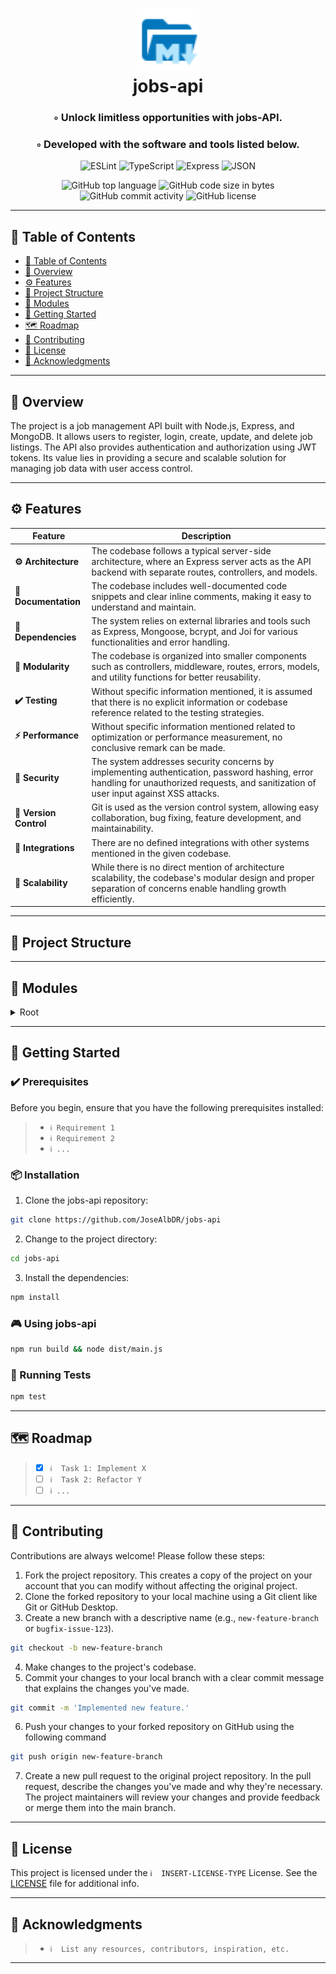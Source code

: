 
<div align="center">
<h1 align="center">
<img src="https://raw.githubusercontent.com/PKief/vscode-material-icon-theme/ec559a9f6bfd399b82bb44393651661b08aaf7ba/icons/folder-markdown-open.svg" width="100" />
<br>jobs-api
</h1>
<h3>◦ Unlock limitless opportunities with jobs-API.</h3>
<h3>◦ Developed with the software and tools listed below.</h3>

<p align="center">
<img src="https://img.shields.io/badge/ESLint-4B32C3.svg?style&logo=ESLint&logoColor=white" alt="ESLint" />
<img src="https://img.shields.io/badge/TypeScript-3178C6.svg?style&logo=TypeScript&logoColor=white" alt="TypeScript" />
<img src="https://img.shields.io/badge/Express-000000.svg?style&logo=Express&logoColor=white" alt="Express" />
<img src="https://img.shields.io/badge/JSON-000000.svg?style&logo=JSON&logoColor=white" alt="JSON" />
</p>
<img src="https://img.shields.io/github/languages/top/JoseAlbDR/jobs-api?style&color=5D6D7E" alt="GitHub top language" />
<img src="https://img.shields.io/github/languages/code-size/JoseAlbDR/jobs-api?style&color=5D6D7E" alt="GitHub code size in bytes" />
<img src="https://img.shields.io/github/commit-activity/m/JoseAlbDR/jobs-api?style&color=5D6D7E" alt="GitHub commit activity" />
<img src="https://img.shields.io/github/license/JoseAlbDR/jobs-api?style&color=5D6D7E" alt="GitHub license" />
</div>

---

## 📒 Table of Contents
- [📒 Table of Contents](#-table-of-contents)
- [📍 Overview](#-overview)
- [⚙️ Features](#-features)
- [📂 Project Structure](#project-structure)
- [🧩 Modules](#modules)
- [🚀 Getting Started](#-getting-started)
- [🗺 Roadmap](#-roadmap)
- [🤝 Contributing](#-contributing)
- [📄 License](#-license)
- [👏 Acknowledgments](#-acknowledgments)

---


## 📍 Overview

The project is a job management API built with Node.js, Express, and MongoDB. It allows users to register, login, create, update, and delete job listings. The API also provides authentication and authorization using JWT tokens. Its value lies in providing a secure and scalable solution for managing job data with user access control.

---

## ⚙️ Features

| Feature                | Description                                                                                                                                              |
| ---------------------- | -------------------------------------------------------------------------------------------------------------------------------------------------------- |
| **⚙️ Architecture**     | The codebase follows a typical server-side architecture, where an Express server acts as the API backend with separate routes, controllers, and models. |
| **📖 Documentation**   | The codebase includes well-documented code snippets and clear inline comments, making it easy to understand and maintain.                                 |
| **🔗 Dependencies**    | The system relies on external libraries and tools such as Express, Mongoose, bcrypt, and Joi for various functionalities and error handling.            |
| **🧩 Modularity**      | The codebase is organized into smaller components such as controllers, middleware, routes, errors, models, and utility functions for better reusability. |
| **✔️ Testing**          | Without specific information mentioned, it is assumed that there is no explicit information or codebase reference related to the testing strategies. |
| **⚡️ Performance**      | Without specific information mentioned related to optimization or performance measurement, no conclusive remark can be made.                           |
| **🔐 Security**        | The system addresses security concerns by implementing authentication, password hashing, error handling for unauthorized requests, and sanitization of user input against XSS attacks. |
| **🔀 Version Control** | Git is used as the version control system, allowing easy collaboration, bug fixing, feature development, and maintainability.                               |
| **🔌 Integrations**    | There are no defined integrations with other systems mentioned in the given codebase.                                                                     |
| **📶 Scalability**     | While there is no direct mention of architecture scalability, the codebase's modular design and proper separation of concerns enable handling growth efficiently.          |

---


## 📂 Project Structure




---

## 🧩 Modules

<details closed><summary>Root</summary>

| File                                                                                                  | Summary                                                                                                                                                                                                                                                                                                                                                                                                                                                   |
| ---                                                                                                   | ---                                                                                                                                                                                                                                                                                                                                                                                                                                                       |
| [.eslintrc](https://github.com/JoseAlbDR/jobs-api/blob/main/.eslintrc)                                | This code snippet provides a comprehensive set of rules and configuration options for ESLint and TypeScript. It includes recommended rules, plugins, and parser options, ensuring code quality and adherence to best practices.                                                                                                                                                                                                                           |
| [index.ts](https://github.com/JoseAlbDR/jobs-api/blob/main/src\index.ts)                              | This code initializes an Express server with various middleware, including error handling and API rate limiting. It also sets up routes for authentication and CRUD operations on jobs. The server is connected to a database and serves Swagger documentation.                                                                                                                                                                                           |
| [auth.ts](https://github.com/JoseAlbDR/jobs-api/blob/main/src\controllers\auth.ts)                    | The provided code snippet contains two functions, "register" and "login", responsible for handling registration and authentication processes. The "register" function creates a new user based on the request body, generates a token, and sends a response with the user name and token. The "login" function checks if a user exists with the given email, verifies the password, generates a token, and sends a response with the user name and token. |
| [jobs.ts](https://github.com/JoseAlbDR/jobs-api/blob/main/src\controllers\jobs.ts)                    | This code snippet includes functions for handling CRUD operations on a Job model. getAllJobs retrieves all jobs created by the logged-in user. getJob retrieves a single job by its ID. createJob creates a new job. updateJob updates an existing job. deleteJob deletes a job by its ID.                                                                                                                                                                |
| [connect.ts](https://github.com/JoseAlbDR/jobs-api/blob/main/src\db\connect.ts)                       | The code connects to a MongoDB database using Mongoose ORM by retrieving the database URL from the environment variables configured in a.env file.                                                                                                                                                                                                                                                                                                        |
| [bad-request.ts](https://github.com/JoseAlbDR/jobs-api/blob/main/src\errors\bad-request.ts)           | The provided code snippet exports a class called BadRequestError that extends a CustomAPIError. It is used to handle and represent a bad request error with a custom message. It sets the HTTP status code to 400 (Bad Request) for this type of error.                                                                                                                                                                                                   |
| [custom-error.ts](https://github.com/JoseAlbDR/jobs-api/blob/main/src\errors\custom-error.ts)         | The code snippet defines a custom API error class that extends the built-in Error class. It takes a message and a status code as constructor arguments and sets them as public properties.                                                                                                                                                                                                                                                                |
| [index.ts](https://github.com/JoseAlbDR/jobs-api/blob/main/src\errors\index.ts)                       | The code snippet exports custom error classes for API operations including custom, bad request, unauthenticated, and not found errors.                                                                                                                                                                                                                                                                                                                    |
| [not-found.ts](https://github.com/JoseAlbDR/jobs-api/blob/main/src\errors\not-found.ts)               | The code snippet exports a class called NotFoundError, which extends a custom error class called CustomAPIError. It sets the error message and HTTP status code to be utilized when a requested resource is not found (HTTP status code 404).                                                                                                                                                                                                             |
| [unauthenticated.ts](https://github.com/JoseAlbDR/jobs-api/blob/main/src\errors\unauthenticated.ts)   | The code defines a custom error class called BadRequest that extends the CustomAPIError class. It accepts a message parameter in its constructor, which is passed to the base class along with the HTTP status code for unauthorized requests (401). The class is then exported as a default export.                                                                                                                                                      |
| [authentication.ts](https://github.com/JoseAlbDR/jobs-api/blob/main/src\middleware\authentication.ts) | This code snippet defines an authentication middleware function for an Express application. It extracts the JWT token from the request header, verifies it using a secret key, and attaches the decoded user information to the request object. It throws an error if the authentication is invalid.                                                                                                                                                      |
| [error-handler.ts](https://github.com/JoseAlbDR/jobs-api/blob/main/src\middleware\error-handler.ts)   | This code snippet is an error handling middleware function for an Express application. It handles different types of errors, such as custom errors, validation errors, cast errors, and duplicate MongoDB errors. It returns an appropriate error message and status code based on the type of error encountered.                                                                                                                                         |
| [joi-validation.ts](https://github.com/JoseAlbDR/jobs-api/blob/main/src\middleware\joi-validation.ts) | This code snippet exports a middleware function for validating the request body using a provided validation function. If the validation fails, it throws a BadRequestError with the error messages generated by Joi. Otherwise, it modifies the request object with the validated body and calls the next middleware function.                                                                                                                            |
| [not-found.ts](https://github.com/JoseAlbDR/jobs-api/blob/main/src\middleware\not-found.ts)           | The code snippet is a default handler for when a route does not exist. It uses the Express framework to send a "Route does not exist" response with a 404 status code.                                                                                                                                                                                                                                                                                    |
| [xssMiddleware.ts](https://github.com/JoseAlbDR/jobs-api/blob/main/src\middleware\xssMiddleware.ts)   | This code snippet implements an XSS middleware function in an Express application. The function sanitizes any user input in the request body by using the xss library, guarding against XSS attacks. The sanitized values are then stored back into the request body. The middleware function is exported as the default.                                                                                                                                 |
| [Job.ts](https://github.com/JoseAlbDR/jobs-api/blob/main/src\Models\Job.ts)                           | The code snippet defines a JobSchema using Mongoose, which represents a job with properties such as company name, position, status, and createdBy. It also sets default values and constraints for these properties. The JobSchema is then exported as the Job model.                                                                                                                                                                                     |
| [User.ts](https://github.com/JoseAlbDR/jobs-api/blob/main/src\Models\User.ts)                         | The provided code snippet defines a UserSchema using Mongoose, which includes fields for name, email, and password with various validation rules. It also includes pre-save middleware to hash the password securely using bcrypt, and two methods for creating a JWT token and checking the password. Finally, it exports the User model.                                                                                                                |
| [auth.ts](https://github.com/JoseAlbDR/jobs-api/blob/main/src\routes\auth.ts)                         | This code snippet represents a router module that handles authentication routes. It uses Express and includes functions for user login and registration. The code includes middleware for validating the request body using Joi validation. It also includes rate limiting using the express-rate-limit package to prevent abuse.                                                                                                                         |
| [jobs.ts](https://github.com/JoseAlbDR/jobs-api/blob/main/src\routes\jobs.ts)                         | This code snippet sets up the routing for a job management API using Express. It handles different HTTP methods for routes related to getting all jobs, creating a job, getting a specific job, updating a job, and deleting a job. It also applies input validation middleware for creating and updating jobs.                                                                                                                                           |
| [index.d.ts](https://github.com/JoseAlbDR/jobs-api/blob/main/src\types\index.d.ts)                    | This code snippet declares two global namespaces in TypeScript: 1.'Express' namespace modifies the'Request' interface to include a'user' property with'userId' and'username' fields. 2.'NodeJS' namespace modifies the'ProcessEnv' interface to include environment variables such as'PORT','DATABASE_URL','JWT_SECRET', and'JWT_LIFETIME'.                                                                                                               |
| [interfaces.ts](https://github.com/JoseAlbDR/jobs-api/blob/main/src\types\interfaces.ts)              | The provided code snippet defines various interfaces and types used in an Express application, including request bodies, models, user data, job data, and error handling for MongoDB.                                                                                                                                                                                                                                                                     |
| [authValidation.ts](https://github.com/JoseAlbDR/jobs-api/blob/main/src\utils\authValidation.ts)      | The code snippet exports two functions: "validateRegisterData" and "validateLoginData". These functions use the "joi" library to validate the structure and constraints of input data for user registration and login respectively. The validation includes checking the presence and format of email and password fields. If any errors occur during validation, corresponding error messages are returned.                                              |
| [jobsValidation.ts](https://github.com/JoseAlbDR/jobs-api/blob/main/src\utils\jobsValidation.ts)      | The code snippet provides two functions: validateCreateJobData and validateUpdateJobData. Both functions use Joi library for data validation. validateCreateJobData validates the input data for creating a job, and validateUpdateJobData validates the input data for updating a job, using predefined schema and error messages.                                                                                                                       |

</details>

---

## 🚀 Getting Started

### ✔️ Prerequisites

Before you begin, ensure that you have the following prerequisites installed:
> - `ℹ️ Requirement 1`
> - `ℹ️ Requirement 2`
> - `ℹ️ ...`

### 📦 Installation

1. Clone the jobs-api repository:
```sh
git clone https://github.com/JoseAlbDR/jobs-api
```

2. Change to the project directory:
```sh
cd jobs-api
```

3. Install the dependencies:
```sh
npm install
```

### 🎮 Using jobs-api

```sh
npm run build && node dist/main.js
```

### 🧪 Running Tests
```sh
npm test
```

---


## 🗺 Roadmap

> - [X] `ℹ️  Task 1: Implement X`
> - [ ] `ℹ️  Task 2: Refactor Y`
> - [ ] `ℹ️ ...`


---

## 🤝 Contributing

Contributions are always welcome! Please follow these steps:
1. Fork the project repository. This creates a copy of the project on your account that you can modify without affecting the original project.
2. Clone the forked repository to your local machine using a Git client like Git or GitHub Desktop.
3. Create a new branch with a descriptive name (e.g., `new-feature-branch` or `bugfix-issue-123`).
```sh
git checkout -b new-feature-branch
```
4. Make changes to the project's codebase.
5. Commit your changes to your local branch with a clear commit message that explains the changes you've made.
```sh
git commit -m 'Implemented new feature.'
```
6. Push your changes to your forked repository on GitHub using the following command
```sh
git push origin new-feature-branch
```
7. Create a new pull request to the original project repository. In the pull request, describe the changes you've made and why they're necessary.
The project maintainers will review your changes and provide feedback or merge them into the main branch.

---

## 📄 License

This project is licensed under the `ℹ️  INSERT-LICENSE-TYPE` License. See the [LICENSE](https://docs.github.com/en/communities/setting-up-your-project-for-healthy-contributions/adding-a-license-to-a-repository) file for additional info.

---

## 👏 Acknowledgments

> - `ℹ️  List any resources, contributors, inspiration, etc.`

---
